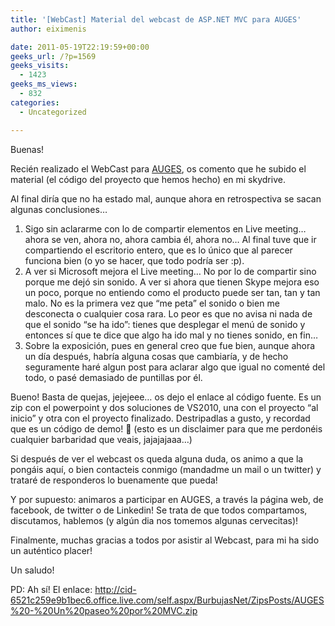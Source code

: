 ```yaml
---
title: '[WebCast] Material del webcast de ASP.NET MVC para AUGES'
author: eiximenis

date: 2011-05-19T22:19:59+00:00
geeks_url: /?p=1569
geeks_visits:
  - 1423
geeks_ms_views:
  - 832
categories:
  - Uncategorized

---
```

Buenas!

Recién realizado el WebCast para <a href="http://www.auges.org" target="_blank" rel="noopener noreferrer">AUGES</a>, os comento que he subido el material (el código del proyecto que hemos hecho) en mi skydrive.

Al final diría que no ha estado mal, aunque ahora en retrospectiva se sacan algunas conclusiones… 

  1. Sigo sin aclararme con lo de compartir elementos en Live meeting… ahora se ven, ahora no, ahora cambia él, ahora no… Al final tuve que ir compartiendo el escritorio entero, que es lo único que al parecer funciona bien (o yo se hacer, que todo podría ser :p). 
  2. A ver si Microsoft mejora el Live meeting… No por lo de compartir sino porque me dejó sin sonido. A ver si ahora que tienen Skype mejora eso un poco, porque no entiendo como el producto puede ser tan, tan y tan malo. No es la primera vez que “me peta” el sonido o bien me desconecta o cualquier cosa rara. Lo peor es que no avisa ni nada de que el sonido “se ha ido”: tienes que desplegar el menú de sonido y entonces sí que te dice que algo ha ido mal y no tienes sonido, en fin…
  3. Sobre la exposición, pues en general creo que fue bien, aunque ahora un día después, habría alguna cosas que cambiaría, y de hecho seguramente haré algun post para aclarar algo que igual no comenté del todo, o pasé demasiado de puntillas por él.

Bueno! Basta de quejas, jejejeee… os dejo el enlace al código fuente. Es un zip con el powerpoint y dos soluciones de VS2010, una con el proyecto “al inicio” y otra con el proyecto finalizado. Destripadlas a gusto, y recordad que es un código de demo! 🙂 (esto es un disclaimer para que me perdonéis cualquier barbaridad que veais, jajajajaaa…)

Si después de ver el webcast os queda alguna duda, os animo a que la pongáis aquí, o bien contacteis conmigo (mandadme un mail o un twitter) y trataré de responderos lo buenamente que pueda!

Y por supuesto: animaros a participar en AUGES, a través la página web, de facebook, de twitter o de Linkedin! Se trata de que todos compartamos, discutamos, hablemos (y algún dia nos tomemos algunas cervecitas)!

Finalmente, muchas gracias a todos por asistir al Webcast, para mi ha sido un auténtico placer!

Un saludo!

PD: Ah sí! El enlace: <http://cid-6521c259e9b1bec6.office.live.com/self.aspx/BurbujasNet/ZipsPosts/AUGES%20-%20Un%20paseo%20por%20MVC.zip>